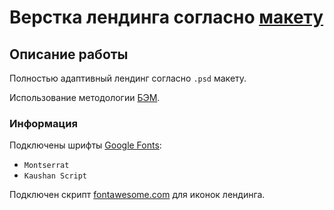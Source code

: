 # Верстка лендинга согласно [макету](https://freebiesbug.com/psd-freebies/mogo-free-one-page-psd-template/)

## Описание работы

Полностью адаптивный лендинг согласно `.psd` макету.

Использование методологии [БЭМ](https://ru.bem.info/methodology/).

### Информация

Подключены шрифты [Google Fonts](https://fonts.google.com/):

* `Montserrat`
* `Kaushan Script`

Подключен скрипт [fontawesome.com](https://fontawesome.com) для иконок лендинга.